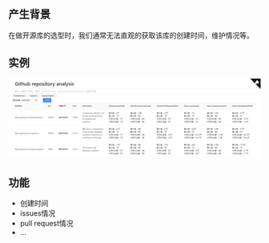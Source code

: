 ## 产生背景
在做开源库的选型时，我们通常无法直观的获取该库的创建时间，维护情况等。

## 实例
![react vs vue vs angular](./public/react-vue-angular.png)

## 功能
- 创建时间
- issues情况
- pull request情况
- ...
